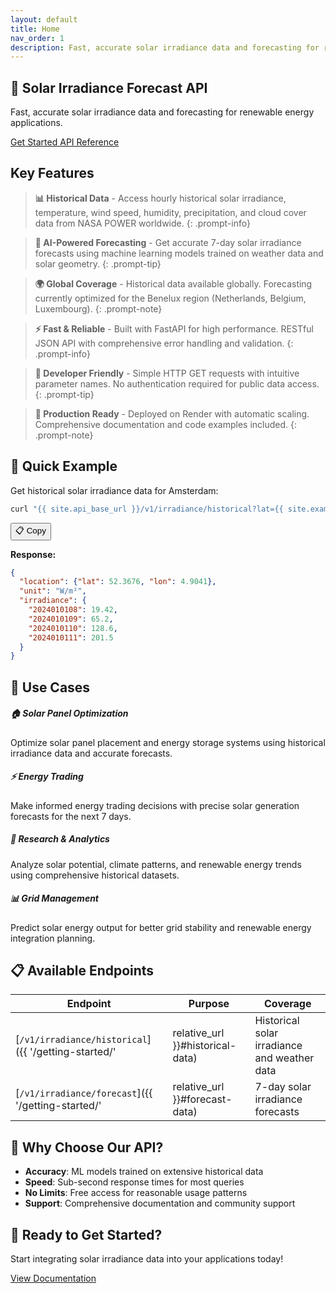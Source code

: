 ```yaml
---
layout: default
title: Home
nav_order: 1
description: Fast, accurate solar irradiance data and forecasting for renewable energy applications
---
```


## 🚀 Solar Irradiance Forecast API

Fast, accurate solar irradiance data and forecasting for renewable energy applications.

<div class="btn-group">
  <a href="{{ '/getting-started/' | relative_url }}" class="btn btn-primary">
    <i class="fas fa-rocket"></i> Get Started
  </a>
  <a href="{{ '/api-reference/' | relative_url }}" class="btn btn-outline-primary">
    <i class="fas fa-book"></i> API Reference
  </a>
</div>

## Key Features

> **📊 Historical Data** - Access hourly historical solar irradiance, temperature, wind speed, humidity, precipitation, and cloud cover data from NASA POWER worldwide.
{: .prompt-info}

> **🔮 AI-Powered Forecasting** - Get accurate 7-day solar irradiance forecasts using machine learning models trained on weather data and solar geometry.
{: .prompt-tip}

> **🌍 Global Coverage** - Historical data available globally. Forecasting currently optimized for the Benelux region (Netherlands, Belgium, Luxembourg).
{: .prompt-note}

> **⚡ Fast & Reliable** - Built with FastAPI for high performance. RESTful JSON API with comprehensive error handling and validation.
{: .prompt-info}

> **📱 Developer Friendly** - Simple HTTP GET requests with intuitive parameter names. No authentication required for public data access.
{: .prompt-tip}

> **🔧 Production Ready** - Deployed on Render with automatic scaling. Comprehensive documentation and code examples included.
{: .prompt-note}

## 🔗 Quick Example

Get historical solar irradiance data for Amsterdam:

```bash
curl "{{ site.api_base_url }}/v1/irradiance/historical?lat={{ site.example_lat }}&lon={{ site.example_lon }}&start=20240101&end=20240102&parameters=total_irradiance"
```

<button class="copy-btn" onclick="copyToClipboard(this.previousElementSibling.textContent)">📋 Copy</button>

**Response:**
```json
{
  "location": {"lat": 52.3676, "lon": 4.9041},
  "unit": "W/m²",
  "irradiance": {
    "2024010108": 19.42,
    "2024010109": 65.2,
    "2024010110": 128.6,
    "2024010111": 201.5
  }
}
```

## 🎯 Use Cases

<div class="row">
  <div class="col-md-6">
    <div class="card">
      <div class="card-body">
        <h5 class="card-title">🏠 Solar Panel Optimization</h5>
        <p class="card-text">Optimize solar panel placement and energy storage systems using historical irradiance data and accurate forecasts.</p>
      </div>
    </div>
  </div>
  <div class="col-md-6">
    <div class="card">
      <div class="card-body">
        <h5 class="card-title">⚡ Energy Trading</h5>
        <p class="card-text">Make informed energy trading decisions with precise solar generation forecasts for the next 7 days.</p>
      </div>
    </div>
  </div>
</div>

<div class="row mt-3">
  <div class="col-md-6">
    <div class="card">
      <div class="card-body">
        <h5 class="card-title">🌱 Research & Analytics</h5>
        <p class="card-text">Analyze solar potential, climate patterns, and renewable energy trends using comprehensive historical datasets.</p>
      </div>
    </div>
  </div>
  <div class="col-md-6">
    <div class="card">
      <div class="card-body">
        <h5 class="card-title">📊 Grid Management</h5>
        <p class="card-text">Predict solar energy output for better grid stability and renewable energy integration planning.</p>
      </div>
    </div>
  </div>
</div>

## 📋 Available Endpoints

| Endpoint | Purpose | Coverage |
|----------|---------|----------|
| [`/v1/irradiance/historical`]({{ '/getting-started/' | relative_url }}#historical-data) | Historical solar irradiance and weather data | Global (NASA POWER) |
| [`/v1/irradiance/forecast`]({{ '/getting-started/' | relative_url }}#forecast-data) | 7-day solar irradiance forecasts | Benelux region |

## 🌟 Why Choose Our API?

- **Accuracy**: ML models trained on extensive historical data
- **Speed**: Sub-second response times for most queries  
- **No Limits**: Free access for reasonable usage patterns
- **Support**: Comprehensive documentation and community support

## 🚀 Ready to Get Started?

<div class="text-center mt-4">
  <p class="lead">Start integrating solar irradiance data into your applications today!</p>
  <a href="{{ '/getting-started/' | relative_url }}" class="btn btn-primary btn-lg">
    <i class="fas fa-arrow-right"></i> View Documentation
  </a>
</div>

<script>
function copyToClipboard(text) {
  navigator.clipboard.writeText(text.trim()).then(function() {
    // You could add a toast notification here
    console.log('Copied to clipboard');
  });
}
</script>
